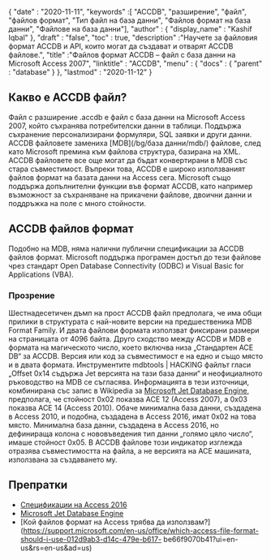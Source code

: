 {
  "date" : "2020-11-11",
  "keywords" :[ "ACCDB", "разширение", "файл", "файлов формат", "Тип файл на база данни", "Файлов формат на база данни", "Файлове на база данни"],
  "author" : {
    "display_name" : "Kashif Iqbal"
},
  "draft" : "false",
  "toc" : true,
  "description" :"Научете за файловия формат ACCDB и API, които могат да създават и отварят ACCDB файлове.",
  "title" :"Файлов формат ACCDB – файл с база данни на Microsoft Access 2007",
  "linktitle" : "ACCDB",
  "menu" : {
    "docs" : {
      "parent" : "database"
}
},
  "lastmod" : "2020-11-12"
}

## Какво е ACCDB файл?

Файл с разширение .accdb е файл с база данни на Microsoft Access 2007, който съхранява потребителски данни в таблици. Поддържа съхранение
персонализирани формуляри, SQL заявки и други данни. ACCDB файловете замениха [MDB](/bg/база данни/mdb/) файлове, след като Microsoft премина към файлова структура, базирана на XML. ACCDB файловете все още могат да бъдат конвертирани в MDB със стара съвместимост. Въпреки това, ACCDB е широко използваният файлов формат на базата данни на Access сега. Microsoft също поддържа допълнителни функции във формат ACCDB, като например възможност за съхраняване на прикачени файлове, двоични данни и поддръжка на поле с много стойности.

## ACCDB файлов формат

Подобно на MDB, няма налични публични спецификации за ACCDB файлов формат. Microsoft поддържа програмен достъп до тези файлове чрез стандарт Open Database Connectivity (ODBC) и Visual Basic for Applications (VBA).

### Прозрение

Шестнадесетичен дъмп на прост ACCDB файл предполага, че има общи прилики в структурата с най-новите версии на предшественика MDB Format Family. И двата файлови формата използват фиксирани размери на страницата от 4096 байта. Друго сходство между ACCDB и MDB е формата на магическото число, което включва низа „Стандартен ACE DB“ за ACCDB. Версия или код за съвместимост е на едно и също място и в двата формата. Инструментите mdbtools | HACKING файлът гласи „Offset 0x14 съдържа Jet версията на тази база данни“ и неофициалното ръководство на MDB се съгласява. Информацията в тези източници, комбинирана със запис в Wikipedia за [Microsoft Jet Database Engine](https://en.wikipedia.org/wiki/Microsoft_Jet_Database_Engine), предполага, че стойност 0x02 показва ACE 12 (Access 2007), а 0x03 показва ACE 14 (Access 2010). Обаче минимална база данни, създадена в Access 2010, и подобна, създадена в Access 2016, имат 0x02 на това място. Минимална база данни, създадена в Access 2016, но дефинираща колона с нововъведения тип данни „голямо цяло число“, имаше стойност 0x05. В ACCDB файлове този индикатор изглежда отразява съвместимостта на файла, а не версията на ACE машината, използвана за създаването му.

## Препратки

* [Спецификации на Access 2016](https://support.microsoft.com/en-us/office/access-specifications-0cf3c66f-9cf2-4e32-9568-98c1025bb47c?ui=en-us&rs=en-us&ad=us)
* [Microsoft Jet Database Engine](https://en.wikipedia.org/wiki/Microsoft_Jet_Database_Engine)
* [Кой файлов формат на Access трябва да използвам?](https://support.microsoft.com/en-us/office/which-access-file-format-should-i-use-012d9ab3-d14c-479e-b617- be66f9070b41?ui=en-us&rs=en-us&ad=us)

